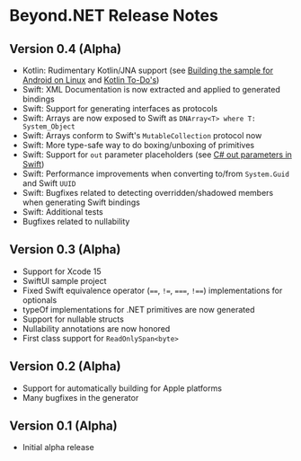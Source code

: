# Beyond.NET Release Notes

## Version 0.4 (Alpha)
- Kotlin: Rudimentary Kotlin/JNA support (see [Building the sample for Android on Linux](https://github.com/royalapplications/beyondnet/issues/80) and [Kotlin To-Do's](https://github.com/royalapplications/beyondnet/issues/81))
- Swift: XML Documentation is now extracted and applied to generated bindings
- Swift: Support for generating interfaces as protocols
- Swift: Arrays are now exposed to Swift as `DNArray<T> where T: System_Object`
- Swift: Arrays conform to Swift's `MutableCollection` protocol now
- Swift: More type-safe way to do boxing/unboxing of primitives
- Swift: Support for `out` parameter placeholders (see [C# out parameters in Swift](https://github.com/royalapplications/beyondnet?tab=readme-ov-file#c-out-parameters-in-swift))
- Swift: Performance improvements when converting to/from `System.Guid` and Swift `UUID`
- Swift: Bugfixes related to detecting overridden/shadowed members when generating Swift bindings
- Swift: Additional tests
- Bugfixes related to nullability

## Version 0.3 (Alpha)
- Support for Xcode 15
- SwiftUI sample project
- Fixed Swift equivalence operator (`==`, `!=`, `===`, `!==`) implementations for optionals
- typeOf implementations for .NET primitives are now generated
- Support for nullable structs
- Nullability annotations are now honored
- First class support for `ReadOnlySpan<byte>`

## Version 0.2 (Alpha)
- Support for automatically building for Apple platforms
- Many bugfixes in the generator

## Version 0.1 (Alpha)
- Initial alpha release
